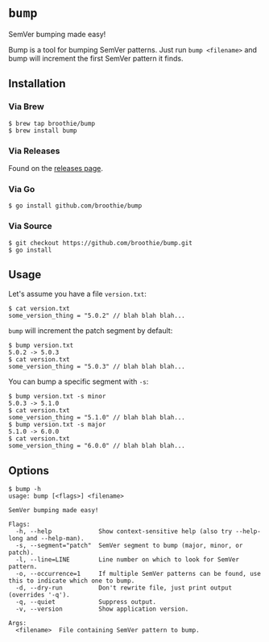 # `bump`
SemVer bumping made easy!

Bump is a tool for bumping SemVer patterns. Just run `bump <filename>` and bump will increment the first SemVer
pattern it finds.

## Installation
### Via Brew
```
$ brew tap broothie/bump
$ brew install bump
```

### Via Releases
Found on the [releases page](https://github.com/broothie/bump/releases).

### Via Go
```
$ go install github.com/broothie/bump
```

### Via Source
```
$ git checkout https://github.com/broothie/bump.git
$ go install
```

## Usage
Let's assume you have a file `version.txt`:
```
$ cat version.txt
some_version_thing = "5.0.2" // blah blah blah...
```

`bump` will increment the patch segment by default:
```
$ bump version.txt
5.0.2 -> 5.0.3
$ cat version.txt
some_version_thing = "5.0.3" // blah blah blah...
```

You can bump a specific segment with `-s`:
```
$ bump version.txt -s minor
5.0.3 -> 5.1.0
$ cat version.txt
some_version_thing = "5.1.0" // blah blah blah...
$ bump version.txt -s major
5.1.0 -> 6.0.0
$ cat version.txt
some_version_thing = "6.0.0" // blah blah blah...
```

## Options
```
$ bump -h
usage: bump [<flags>] <filename>

SemVer bumping made easy!

Flags:
  -h, --help             Show context-sensitive help (also try --help-long and --help-man).
  -s, --segment="patch"  SemVer segment to bump (major, minor, or patch).
  -l, --line=LINE        Line number on which to look for SemVer pattern.
  -o, --occurrence=1     If multiple SemVer patterns can be found, use this to indicate which one to bump.
  -d, --dry-run          Don't rewrite file, just print output (overrides '-q').
  -q, --quiet            Suppress output.
  -v, --version          Show application version.

Args:
  <filename>  File containing SemVer pattern to bump.

```
